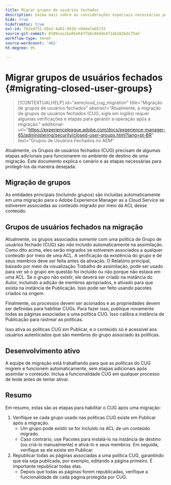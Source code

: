 ```yaml
---
title: Migrar grupos de usuários fechados
description: Saiba mais sobre as considerações especiais necessárias para habilitar Grupos de usuários fechados após a migração do conteúdo para o Adobe Experience Manager as a Cloud Service.
hide: true
hidefromtoc: true
exl-id: f62ed751-d5e2-4a01-8910-c844afab5733
source-git-commit: 0109cea1be85e647fb6c04dde4714b162bdc75a5
workflow-type: tm+mt
source-wordcount: '462'
ht-degree: 9%

---
```


# Migrar grupos de usuários fechados {#migrating-closed-user-groups}

>[!CONTEXTUALHELP]
>id="aemcloud_cug_migration"
>title="Migração de grupos de usuários fechados"
>abstract="Atualmente, a migração de grupos de usuários fechados (CUG, sigla em inglês) requer algumas verificações e etapas para garantir a operação após a migração."
>additional-url="https://experienceleague.adobe.com/docs/experience-manager-65/administering/security/closed-user-groups.html?lang=pt-BR" text="Grupos de Usuários Fechados no AEM"

Atualmente, os Grupos de usuários fechados (CUG) precisam de algumas etapas adicionais para funcionarem no ambiente de destino de uma migração. Este documento explica o cenário e as etapas necessárias para protegê-los da maneira desejada.

## Migração de grupos

As entidades principais (incluindo grupos) são incluídas automaticamente em uma migração para o Adobe Experience Manager as a Cloud Service se estiverem associadas ao conteúdo migrado por meio da ACL desse conteúdo.

## Grupos de usuários fechados na migração

Atualmente, os grupos associados *somente* com uma política de Grupo de usuários fechado (CUG) são *não* incluído automaticamente na assimilação. Como dito acima, eles serão migrados se estiverem associados a qualquer conteúdo por meio de uma ACL. A verificação da existência do grupo e de seus membros deve ser feita antes da ativação. O Relatório principal, baixado por meio da visualização Trabalho de assimilação, pode ser usado para ver se o grupo em questão foi incluído ou não porque não estava em uma ACL. Se o grupo não existir, ele deverá ser criado na instância do Autor, incluindo a adição de membros apropriados, e ativado para que exista na instância de Publicação. Isso pode ser feito usando pacotes criados na origem.

Finalmente, os processos devem ser acionados e as propriedades devem ser definidas para habilitar CUGs. Para fazer isso, publique novamente todas as páginas associadas a uma política CUG. Isso calibra a instância de Publicação para rastrear as políticas.

Isso ativa as políticas CUG em Publicar, e o conteúdo só é acessível aos usuários autenticados que são membros do grupo associado às políticas.

## Desenvolvimento ativo

A equipe de migração está trabalhando para que as políticas do CUG migrem e funcionem automaticamente, sem etapas adicionais após assimilar o conteúdo.
Inclua a funcionalidade CUG em qualquer processo de teste antes de tentar ativar.

## Resumo

Em resumo, estas são as etapas para habilitar o CUG após uma migração:

1. Verifique se cada grupo usado nas políticas CUG existe em Publicar após a migração.
   - Um grupo pode existir se for incluído na ACL de um conteúdo migrado.
   - Caso contrário, use Pacotes para instalá-lo na instância de destino (ou criá-lo manualmente) e ativá-lo e seus membros. Em seguida, verifique se ele existe em Publicar.
1. Republicar todas as páginas associadas a uma política CUG, garantindo que ela seja publicada, por exemplo, editando a página primeiro. É importante republicar todas elas.
   - Depois que todas as páginas forem republicadas, verifique a funcionalidade de cada página protegida por CUG.
